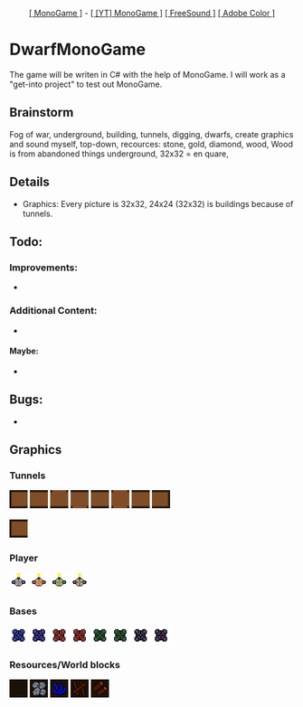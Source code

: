 <p align="center">
  <a href="http://www.monogame.net/">[ MonoGame ]</a> -
  <a href="https://www.youtube.com/watch?v=N6r87rGDFV8">[ [YT] MonoGame ]</a>
  <a href="freesound.org">[ FreeSound ]</a>
  <a href="https://color.adobe.com">[ Adobe Color ]</a> 
</p>

# DwarfMonoGame #
The game will be writen in C# with the help of MonoGame. I will work as a "get-into project" to test out MonoGame.

## Brainstorm ##
Fog of war, underground, building, tunnels, digging, dwarfs, create graphics and sound myself, top-down, recources: stone, gold, diamond, wood, Wood is from abandoned things underground, 32x32 = en quare, 

## Details ##
- Graphics: Every picture is 32x32, 24x24 (32x32) is buildings because of tunnels.

## Todo: ##
### Improvements: ###
- 

### Additional Content: ###
- 

#### Maybe: ####
- 

## Bugs: ##
-

## Graphics ##
### Tunnels ###
![tunnelEnd](/img/tunnels/one/oneRight.png)
![tunnelMid](/img/tunnels/two/twoHorizontel.png)
![tunnelMid](/img/tunnels/three/threeClosedDown.png)
![tunnelMid](/img/tunnels/three/threeClosedUp.png)
![tunnelMid](/img/tunnels/two/twoHorizontel.png)
![tunnelMid](/img/tunnels/four/four.png)
![tunnelMid](/img/tunnels/two/twoHorizontel.png)
![tunnelEnd](/img/tunnels/one/oneLeft.png) 
<br/><br/>
![tunnelEnd](/img/tunnels/one/oneRight.png)

### Player ###
![playerBlueStand](/img/player/playerBlueStand.png)
![playerRedStand](/img/player/playerRedStand.png)
![playerGreenStand](/img/player/playerGreenStand.png)
![playerPurpleStand](/img/player/playerPurpleStand.png)

### Bases ###
![BaseBlueIdle](/img/buildings/base/baseBlueIdle.png)
![BaseBlueWorking](/img/buildings/base/baseBlueWorking.png)
![BaseRedIdle](/img/buildings/base/baseRedIdle.png)
![BaseRedWorking](/img/buildings/base/baseRedWorking.png)
![BaseGreenIdle](/img/buildings/base/baseGreenIdle.png)
![BaseRedWorking](/img/buildings/base/baseGreenWorking.png)
![BasePurpleIdle](/img/buildings/base/basePurpleIdle.png)
![BasePurpleWorking](/img/buildings/base/basePurpleWorking.png)

### Resources/World blocks ###
![blockNothing](/img/blocks/blockNothing.png)
![blockStone](/img/blocks/blockStone.png)
![blockMinerals](/img/blocks/blockMinerals.png)
![blockWood](/img/blocks/blockWood1.png)
![blockWood](/img/blocks/blockWood2.png)
